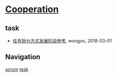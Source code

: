 # [Cooperation](http://cooperation.sisopipo.com)

## task
* [任务拆分方式发展阶段参考](/agile/task/split-task-example), wongoo, 2018-03-01

## Navigation
[scrum](/agile/scrum/)
[task](/agile/task/)
